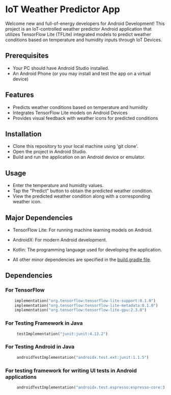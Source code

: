 # IoT Weather Predictor App

Welcome new and full-of-energy developers for Android Development! This project is an IoT-controlled weather predictor Android application that utilizes TensorFlow Lite (TFLite) integrated models to predict weather conditions based on temperature and humidity inputs through IoT Devices.

## Prerequisites
+ Your PC should have Android Studio installed.
+ An Android Phone (or you may install and test the app on a virtual device)

## Features

+ Predicts weather conditions based on temperature and humidity
+ Integrates TensorFlow Lite models on Android Devices
+ Provides visual feedback with weather icons for predicted conditions

## Installation

+ Clone this repository to your local machine using 'git clone'.
+ Open the project in Android Studio.
+ Build and run the application on an Android device or emulator.

## Usage

+ Enter the temperature and humidity values.
+ Tap the "Predict" button to obtain the predicted weather condition.
+ View the predicted weather condition along with a corresponding weather icon.

## Major Dependencies

+ TensorFlow Lite: For running machine learning models on Android.
+ AndroidX: For modern Android development.
+ Kotlin: The programming language used for developing the application.

+ All other minor dependencies are specified in the [build.gradle file](https://github.com/adsmehra/IOT-Weather-Predictor/blob/main/app/build.gradle.kts).

## Dependencies 
### For TensorFlow

```python
    implementation("org.tensorflow:tensorflow-lite-support:0.1.0")
    implementation("org.tensorflow:tensorflow-lite-metadata:0.1.0")
    implementation("org.tensorflow:tensorflow-lite-gpu:2.3.0")
````

### For Testing Framework in Java
```python
     testImplementation("junit:junit:4.13.2")
````

### For Testing Android in Java
```python
     androidTestImplementation("androidx.test.ext:junit:1.1.5")
````

### For testing framework for writing UI tests in Android applications
```python
     androidTestImplementation("androidx.test.espresso:espresso-core:3.5.1")
````
